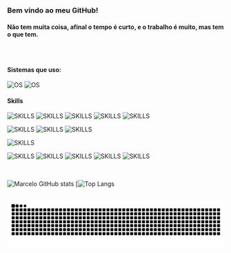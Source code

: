 ### Bem vindo ao meu GitHub!
#### Não tem muita coisa, afinal o tempo é curto, e o trabalho é muito, mas tem o que tem.
</br>

##

#### Sistemas que uso:

![OS](https://img.shields.io/badge/Windows-0078D6?style=for-the-badge&logo=windows&logoColor=white) ![OS](https://img.shields.io/badge/Ubuntu-E95420?style=for-the-badge&logo=ubuntu&logoColor=white)
</br>

#### Skills
![SKILLS](https://img.shields.io/badge/Java-ED8B00?style=for-the-badge&logo=java&logoColor=white)
![SKILLS](https://img.shields.io/badge/Spring-6DB33F?style=for-the-badge&logo=spring&logoColor=white)
![SKILLS](https://img.shields.io/badge/C%2B%2B-00599C?style=for-the-badge&logo=c%2B%2B&logoColor=white)
![SKILLS](https://img.shields.io/badge/PHP-777BB4?style=for-the-badge&logo=php&logoColor=white)
![SKILLS](https://img.shields.io/badge/Laravel-FF2D20?style=for-the-badge&logo=laravel&logoColor=white)

![SKILLS](https://img.shields.io/badge/MySQL-00000F?style=for-the-badge&logo=mysql&logoColor=white)
![SKILLS](https://img.shields.io/badge/PostgreSQL-316192?style=for-the-badge&logo=postgresql&logoColor=white)
![SKILLS](https://img.shields.io/badge/MongoDB-4EA94B?style=for-the-badge&logo=mongodb&logoColor=white)

![SKILLS](https://img.shields.io/badge/React_Native-20232A?style=for-the-badge&logo=react&logoColor=61DAFB)

![SKILLS](https://img.shields.io/badge/HTML-239120?style=for-the-badge&logo=html5&logoColor=white)
![SKILLS](https://img.shields.io/badge/CSS-239120?&style=for-the-badge&logo=css3&logoColor=white)
![SKILLS](https://img.shields.io/badge/JavaScript-F7DF1E?style=for-the-badge&logo=javascript&logoColor=black)
![SKILLS](https://img.shields.io/badge/Bootstrap-563D7C?style=for-the-badge&logo=bootstrap&logoColor=white)
![SKILLS](https://img.shields.io/badge/Material--UI-0081CB?style=for-the-badge&logo=material-ui&logoColor=white)
</br></br>

##

![Marcelo GitHub stats](https://github-readme-stats.vercel.app/api?username=carvalhomarcelo&show_icons=true&theme=radical)
[![Top Langs](https://github-readme-stats.vercel.app/api/top-langs/?username=carvalhomarcelo&theme=blue-green)

##

 ![Snake animation](https://github.com/carvalhomarcelo/carvalhomarcelo/blob/output/github-contribution-grid-snake.svg)
